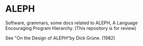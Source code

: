 # ALEPH
Software, grammars, some docs related to ALEPH, A Language Encouraging Program Hierarchy.
(This repository is for review)

See "On the Design of ALEPH"by Dick Grüne. (1982)
